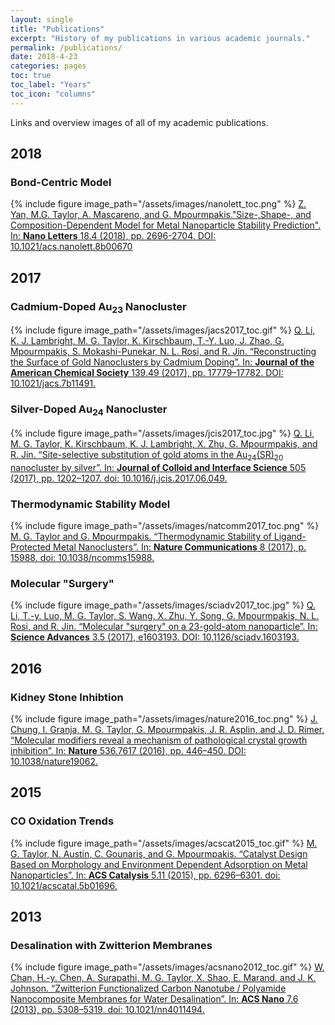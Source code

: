 ```yaml
---
layout: single
title: "Publications"
excerpt: "History of my publications in various academic journals."
permalink: /publications/
date: 2018-4-23
categories: pages
toc: true
toc_label: "Years"
toc_icon: "columns"
---
```

Links and overview images of all of my academic publications.

## 2018
### Bond-Centric Model
{% include figure image_path="/assets/images/nanolett_toc.png" %}
[Z. Yan, M.G. Taylor, A. Mascareno, and G. Mpourmpakis."Size-,Shape-, and Composition-Dependent Model for Metal Nanoparticle Stability Prediction". In: **Nano Letters** 18.4 (2018), pp. 2696-2704. DOI: 10.1021/acs.nanolett.8b00670](https://pubs.acs.org/doi/abs/10.1021/acs.nanolett.8b00670)
## 2017
### Cadmium-Doped Au<sub>23</sub> Nanocluster
{% include figure image_path="/assets/images/jacs2017_toc.gif" %}
[Q. Li, K. J. Lambright, M. G. Taylor, K. Kirschbaum, T.-Y. Luo, J. Zhao, G. Mpourmpakis, S. Mokashi-Punekar, N. L. Rosi, and R. Jin. “Reconstructing the Surface of Gold Nanoclusters by Cadmium Doping”. In: **Journal of the American Chemical Society** 139.49 (2017), pp. 17779–17782. DOI: 10.1021/jacs.7b11491.](https://pubs.acs.org/doi/abs/10.1021/jacs.7b11491)
### Silver-Doped Au<sub>24</sub> Nanocluster
{% include figure image_path="/assets/images/jcis2017_toc.jpg" %}
[Q. Li, M. G. Taylor, K. Kirschbaum, K. J. Lambright, X. Zhu, G. Mpourmpakis, and R. Jin. “Site-selective substitution of gold atoms in the Au<sub>24</sub>(SR)<sub>20</sub> nanocluster by silver”. In: **Journal of Colloid and Interface Science** 505 (2017), pp. 1202–1207. doi: 10.1016/j.jcis.2017.06.049.](https://www.sciencedirect.com/science/article/pii/S0021979717307038)
### Thermodynamic Stability Model
{% include figure image_path="/assets/images/natcomm2017_toc.png" %}
[M. G. Taylor and G. Mpourmpakis. “Thermodynamic Stability of Ligand-Protected Metal Nanoclusters”. In: **Nature Communications** 8 (2017), p. 15988. doi: 10.1038/ncomms15988.](https://www.nature.com/articles/ncomms15988)
### Molecular "Surgery"
{% include figure image_path="/assets/images/sciadv2017_toc.jpg" %}
[Q. Li, T.-y. Luo, M. G. Taylor, S. Wang, X. Zhu, Y. Song, G. Mpourmpakis, N. L. Rosi, and R. Jin. “Molecular "surgery" on a 23-gold-atom nanoparticle”. In: **Science Advances** 3.5 (2017), e1603193. DOI: 10.1126/sciadv.1603193.](http://advances.sciencemag.org/content/3/5/e1603193)
## 2016
### Kidney Stone Inhibtion
{% include figure image_path="/assets/images/nature2016_toc.png" %}
[J. Chung, I. Granja, M. G. Taylor, G. Mpourmpakis, J. R. Asplin, and J. D. Rimer. “Molecular modifiers reveal a mechanism of pathological crystal growth inhibition”. In: **Nature** 536.7617 (2016), pp. 446–450. DOI: 10.1038/nature19062.](https://www.nature.com/articles/nature19062)
## 2015
### CO Oxidation Trends
{% include figure image_path="/assets/images/acscat2015_toc.gif" %}
[M. G. Taylor, N. Austin, C. Gounaris, and G. Mpourmpakis. “Catalyst Design Based on Morphology and Environment Dependent Adsorption on Metal Nanoparticles”. In: **ACS Catalysis** 5.11 (2015), pp. 6296–6301. doi: 10.1021/acscatal.5b01696.](https://pubs.acs.org/doi/abs/10.1021/acscatal.5b01696)
## 2013
### Desalination with Zwitterion Membranes
{% include figure image_path="/assets/images/acsnano2012_toc.gif" %}
[W. Chan, H.-y. Chen, A. Surapathi, M. G. Taylor, X. Shao, E. Marand, and J. K. Johnson. “Zwitterion Functionalized Carbon Nanotube / Polyamide Nanocomposite Membranes for Water Desalination”. In: **ACS Nano** 7.6 (2013), pp. 5308–5319. doi: 10.1021/nn4011494.](https://pubs.acs.org/doi/abs/10.1021/nn4011494)


